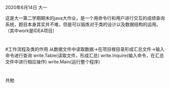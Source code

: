 
2020年6月14日  大一

这是大一第二学期期末的java大作业，是一个用命令行和用户进行交互的成绩查询系统，题目本身其实并不难，但是可以锻炼对于类的设计以及数据结构的运用。
（其中work是IDEA项目）
#
#工作流程及类的作用
从数据文件中读取数据->在项目根目录形成汇总文件->输入命令进行查询
write.Table(读取文件，形成汇总)
write.Inquire(输入命令，在汇总文件中进行相应操作)
write.Main(运行整个程序)
#
共勉
